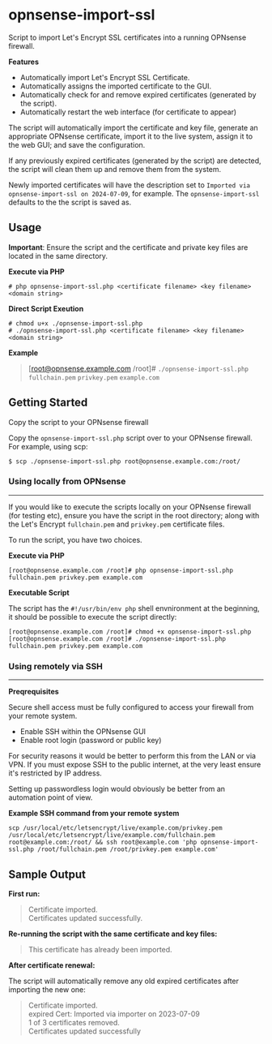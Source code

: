 # opnsense-import-ssl

Script to import Let's Encrypt SSL certificates into a running OPNsense firewall.

**Features**

- Automatically import Let's Encrypt SSL Certificate.
- Automatically assigns the imported certificate to the GUI.
- Automatically check for and remove expired certificates (generated by the script).
- Automatically restart the web interface (for certificate to appear)

The script will automatically import the certificate and key file, generate an appropriate OPNsense certificate, import it to the live system, assign it to the web GUI; and save the configuration.

If any previously expired certificates (generated by the script) are detected, the script will clean them up and remove them from the system.

Newly imported certificates will have the description set to `Imported via opnsense-import-ssl on 2024-07-09`, for example. The `opnsense-import-ssl` defaults to the the script is saved as.

## Usage

**Important**: Ensure the script and the certificate and private key files are located in the same directory.

**Execute via PHP**

```
# php opnsense-import-ssl.php <certificate filename> <key filename> <domain string>
```

**Direct Script Exeution**

```
# chmod u+x ./opnsense-import-ssl.php
# ./opnsense-import-ssl.php <certificate filename> <key filename> <domain string>
```

**Example**

> [root@opnsense.example.com /root]# `./opnsense-import-ssl.php` `fullchain.pem` `privkey.pem` `example.com`


## Getting Started

Copy the script to your OPNsense firewall

Copy the `opnsense-import-ssl.php` script over to your OPNsense firewall. For example, using scp:

```
$ scp ./opnsense-import-ssl.php root@opnsense.example.com:/root/
```

### Using locally from OPNsense
---

If you would like to execute the scripts locally on your OPNsense firewall (for testing etc), ensure you have the script in the root directory; along with the Let's Encrypt `fullchain.pem` and `privkey.pem` certificate files.

To run the script, you have two choices.

**Execute via PHP**

```
[root@opnsense.example.com /root]# php opnsense-import-ssl.php fullchain.pem privkey.pem example.com
```

**Executable Script**

The script has the `#!/usr/bin/env php` shell envnironment at the beginning, it should be possible to execute the script directly:

```
[root@opnsense.example.com /root]# chmod +x opnsense-import-ssl.php
[root@opnsense.example.com /root]# ./opnsense-import-ssl.php fullchain.pem privkey.pem example.com
```

### Using remotely via SSH
---

**Preqrequisites**

Secure shell access must be fully configured to access your firewall from your remote system. 

- Enable SSH within the OPNsense GUI
- Enable root login (password or public key)

For security reasons it would be better to perform this from the LAN or via VPN. If you must expose SSH to the public internet, at the very least ensure it's restricted by IP address.

Setting up passwordless login would obviously be better from an automation point of view.

**Example SSH command from your remote system**

```
scp /usr/local/etc/letsencrypt/live/example.com/privkey.pem /usr/local/etc/letsencrypt/live/example.com/fullchain.pem root@example.com:/root/ && ssh root@example.com 'php opnsense-import-ssl.php /root/fullchain.pem /root/privkey.pem example.com'
```

## Sample Output

**First run:**

> Certificate imported.  
 Certificates updated successfully.

**Re-running the script with the same certificate and key files:**

> This certificate has already been imported.

**After certificate renewal:**

The script will automatically remove any old expired certificates after importing the new one:

> Certificate imported.  
expired Cert: Imported via importer on 2023-07-09  
1 of 3 certificates removed.  
Certificates updated successfully


